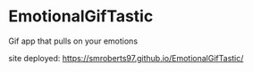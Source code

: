 # EmotionalGifTastic
Gif app that pulls on your emotions

site deployed: https://smroberts97.github.io/EmotionalGifTastic/
